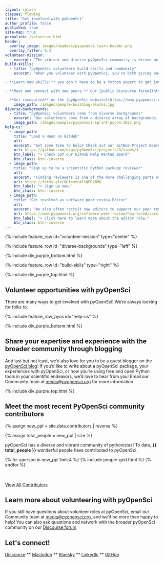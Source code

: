 ```yaml
---
layout: splash
classes: flowing
title: "Get involved with pyOpenSci"
author_profile: false
published: true
site-map: true
permalink: /volunteer.html
header:
  overlay_image: images/headers/pyopensci-learn-header.png
  overlay_filter: 0.3
volunteer-mission:
  - excerpt: "The vibrant and diverse pyOpenSci community is driven by volunteer Pythonistas that care deeply about the scientific Python open source software that drives open science."
build-skills:
  - title: "pyOpenSci volunteers build skills and community"
    excerpt: "When you volunteer with pyOpenSci, you’re both giving back and developing professional skills. As a volunteer you will:

- **Learn new skills:** you don’t have to be a Python expert to get involved with pyOpenSci. We can help you level up your packaging game and learn how to constructively review both code and copy through contributions to our online learning resources.

- **Meet and connect with new peers.** Our [public Discourse forum](https://pyopensci.discourse.group/) is a great place to ask and answer questions, as well as discuss packaging and open science with other Pythonistas.

- **Get recognized** on the [pyOpenSci website](https://www.pyopensci.org/our-community/index.html) and in our [GitHub repositories](https://github.com/pyOpenSci): your contribution matters, and we want to ensure your work is recognized and celebrated in a public forum. If you serve as an editor you can also connect with pyOpenSci professionally as a volunteer for our organization on LinkedIn"
    image_path: /images/people-building-blocks.jpg
diverse-backgrounds:
  - title: "pyOpenSci volunteers come from diverse backgrounds"
    excerpt: "Our volunteers come from a diverse array of backgrounds, including industry, academia, agencies, national labs, and more. pyOpenSci volunteers are primarily engaged in both the peer review process and developing resources to support the scientific Python community. Volunteers  help improve the quality, maintainability and usability of the software that scientists need for open science. They also support maintainers in developing scientific Python software."
    image_path: /images/people/pyopensci-sprint-pycon-2023.png
help-us:
  - image_path:
    title: "Lend a Hand on GitHub"
    alt:
    excerpt: "Got some time to help? Check out our GitHub Project Board for a list of current issues that we could use help with. Any issue that is tagged `help-wanted` in our repos is also fair game for anyone to tackle! We add anyone who contributes to pyOpenSci to our [community page](/our-community/). "
    url: https://github.com/orgs/pyOpenSci/projects/3/views/1
    btn_label: "> Check out our GitHub Help Wanted Board"
    btn_class: btn--inverse
  - image_path:
    title: "Sign up to be a scientific Python package reviewer"
    alt:
    excerpt: "Finding reviewers is one of the more challenging parts of running a peer review process. We are always looking for new reviewers from a broad range of scientific domains. Some reviewers have extensive packaging expertise and others have domain expertise. We think that mix is great, so sign up today! If you are new to reviewing we are happy to support you through our peer review mentorship program."
    url: https://forms.gle/GHfxvmS47nQFDcBM6
    btn_label: "> Sign up now."
    btn_class: btn--inverse
  - image_path:
    title: "Get involved as software peer review Editor"
    alt:
    excerpt: "We also often recruit new editors to support our peer review process. Keep an eye out on our [Discourse forum](https://pyopensci.discourse.group/) for calls for new editors. In the meantime if you are interested in learning more about the editor role, check out our [peer review guidebook](https://www.pyopensci.org/software-peer-review/). "
    url: https://www.pyopensci.org/software-peer-review/how-to/editors-guide.html
    btn_label: "> Click here to learn more about the editor role."
    btn_class: btn--inverse
---
```


{% include feature_row id="volunteer-mission" type="center" %}

<div class="pyos-section purple">
<div class="content" markdown="1">

{% include feature_row id="diverse-backgrounds" type="left" %}

</div>
</div>

{% include div_purple_bottom.html  %}


<div class="pyos-section" markdown="1">
<div class="content" markdown="1">

{% include feature_row id="build-skills" type="right" %}

</div>
</div>

{% include div_purple_top.html  %}

<div class="pyos-section purple" markdown="1">
<div class="content padding" markdown="1">

## Volunteer opportunities with pyOpenSci

There are many ways to get involved with pyOpenSci! We’re always looking for folks to:

{% include feature_row_pyos id="help-us" %}


</div>
</div>

{% include div_purple_bottom.html  %}


<div class="pyos-section" markdown="1">
<div class="content padding" markdown="1">

## Share your expertise and experience with the broader community through blogging

And last but not least, we’d also love for you to be a guest blogger on the [pyOpenSci blog](https://www.pyopensci.org/blog/index.html)! If you’d like to write about a pyOpenSci package, your experiences with pyOpenSci, or how you’re using free and open Python tools in your scientific endeavors, we’d love to hear from you! Email our Community team at [media@pyopensci.org](mailto:media@pyopensci.org) for more information.



</div>
</div>



{% include div_purple_top.html  %}

<div class="pyos-section purple" markdown="1">
<div class="content padding" markdown="1">

## Meet the most recent PyOpenSci community contributors

<!-- Get a list of all contribs and sort reverse so newest are first -->
{% assign new_ppl = site.data.contributors | reverse %}

{% assign total_people = new_ppl | size %}

pyOpenSci has a diverse and vibrant community of pythonistas! To date,
**{{ total_people }}** wonderful people have contributed to pyOpenSci.

<div class="entries-grid">
{% for aperson in new_ppl limit:4 %}
    {% include people-grid.html  %}
{% endfor %}
</div>

<br clear="both">
<br clear="both">

<a href="/python-packages/" class="btn btn--info">View All Contributors <i class="fa fa-4 fa-arrow-circle-right" aria-hidden="true"></i></a>


</div>
</div>


<div class="pyos-section" markdown="1">
<div class="content padding" markdown="1">


## Learn more about volunteering with pyOpenSci

If you still have questions about volunteer roles at pyOpenSci, email our Community team at [media@pyopensci.org](mailto:media@pyopensci.org), and we’d be more than happy to help! You can also ask questions and network with the broader pyOpenSci community on our [Discourse forum](https://pyopensci.discourse.group/).

## Let's connect!

 [<i class="fa-brands fa-discourse"></i> Discourse](https://pyopensci.discourse.group/) ** [<i class="fa-brands fa-mastodon"></i> Mastodon](https://fosstodon.org/@pyopensci)
** [<i class="fa-solid fa-cloud"></i> Bluesky](https://bsky.app/profile/pyopensci.bsky.social)
** [<i class="fa-brands fa-linkedin"></i> LinkedIn](https://www.linkedin.com/company/pyopensci)
** [<i class="fa-brands fa-github"></i> GitHub](https://github.com/pyOpenSci)


</div>
</div>
